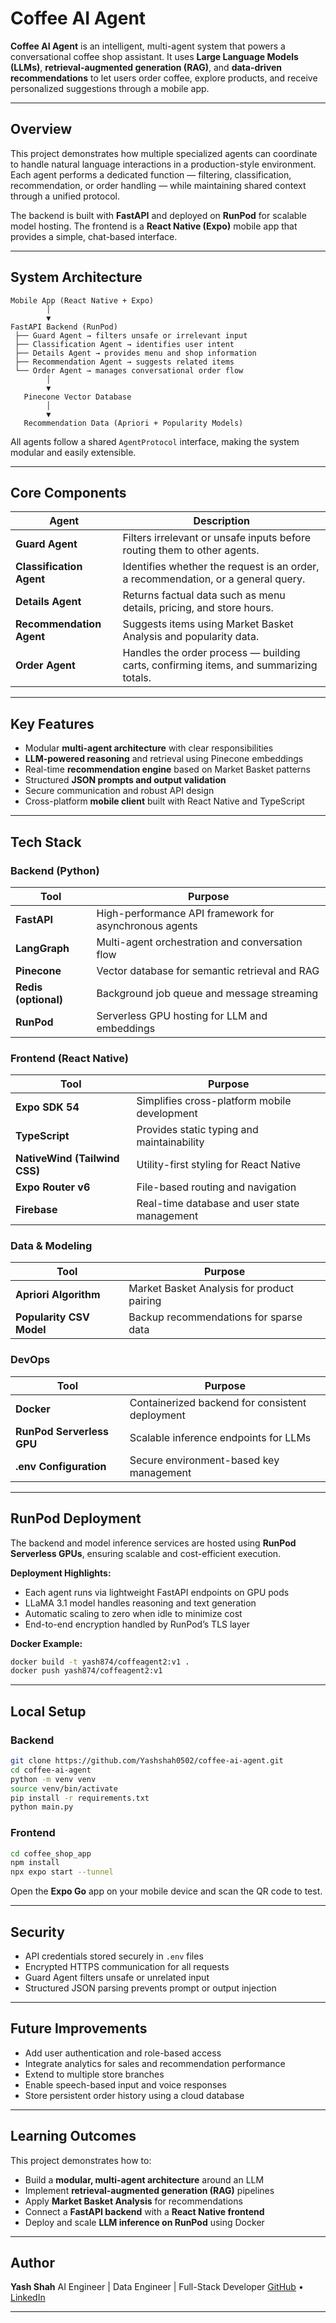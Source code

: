 # Coffee AI Agent

**Coffee AI Agent** is an intelligent, multi-agent system that powers a conversational coffee shop assistant.
It uses **Large Language Models (LLMs)**, **retrieval-augmented generation (RAG)**, and **data-driven recommendations** to let users order coffee, explore products, and receive personalized suggestions through a mobile app.

---

## Overview

This project demonstrates how multiple specialized agents can coordinate to handle natural language interactions in a production-style environment.
Each agent performs a dedicated function — filtering, classification, recommendation, or order handling — while maintaining shared context through a unified protocol.

The backend is built with **FastAPI** and deployed on **RunPod** for scalable model hosting.
The frontend is a **React Native (Expo)** mobile app that provides a simple, chat-based interface.

---

## System Architecture

```
Mobile App (React Native + Expo)
        │
        ▼
FastAPI Backend (RunPod)
 ├── Guard Agent → filters unsafe or irrelevant input
 ├── Classification Agent → identifies user intent
 ├── Details Agent → provides menu and shop information
 ├── Recommendation Agent → suggests related items
 └── Order Agent → manages conversational order flow
        │
        ▼
   Pinecone Vector Database
        │
        ▼
   Recommendation Data (Apriori + Popularity Models)
```

All agents follow a shared `AgentProtocol` interface, making the system modular and easily extensible.

---

## Core Components

| Agent                    | Description                                                                           |
| ------------------------ | ------------------------------------------------------------------------------------- |
| **Guard Agent**          | Filters irrelevant or unsafe inputs before routing them to other agents.              |
| **Classification Agent** | Identifies whether the request is an order, a recommendation, or a general query.     |
| **Details Agent**        | Returns factual data such as menu details, pricing, and store hours.                  |
| **Recommendation Agent** | Suggests items using Market Basket Analysis and popularity data.                      |
| **Order Agent**          | Handles the order process — building carts, confirming items, and summarizing totals. |

---

## Key Features

* Modular **multi-agent architecture** with clear responsibilities
* **LLM-powered reasoning** and retrieval using Pinecone embeddings
* Real-time **recommendation engine** based on Market Basket patterns
* Structured **JSON prompts and output validation**
* Secure communication and robust API design
* Cross-platform **mobile client** built with React Native and TypeScript

---

## Tech Stack

### **Backend (Python)**

| Tool                 | Purpose                                                |
| -------------------- | ------------------------------------------------------ |
| **FastAPI**          | High-performance API framework for asynchronous agents |
| **LangGraph**        | Multi-agent orchestration and conversation flow        |
| **Pinecone**         | Vector database for semantic retrieval and RAG         |
| **Redis (optional)** | Background job queue and message streaming             |
| **RunPod**           | Serverless GPU hosting for LLM and embeddings          |

### **Frontend (React Native)**

| Tool                          | Purpose                                      |
| ----------------------------- | -------------------------------------------- |
| **Expo SDK 54**               | Simplifies cross-platform mobile development |
| **TypeScript**                | Provides static typing and maintainability   |
| **NativeWind (Tailwind CSS)** | Utility-first styling for React Native       |
| **Expo Router v6**            | File-based routing and navigation            |
| **Firebase**                  | Real-time database and user state management |

### **Data & Modeling**

| Tool                     | Purpose                                    |
| ------------------------ | ------------------------------------------ |
| **Apriori Algorithm**    | Market Basket Analysis for product pairing |
| **Popularity CSV Model** | Backup recommendations for sparse data     |

### **DevOps**

| Tool                      | Purpose                                         |
| ------------------------- | ----------------------------------------------- |
| **Docker**                | Containerized backend for consistent deployment |
| **RunPod Serverless GPU** | Scalable inference endpoints for LLMs           |
| **.env Configuration**    | Secure environment-based key management         |

---

## RunPod Deployment

The backend and model inference services are hosted using **RunPod Serverless GPUs**, ensuring scalable and cost-efficient execution.

**Deployment Highlights:**

* Each agent runs via lightweight FastAPI endpoints on GPU pods
* LLaMA 3.1 model handles reasoning and text generation
* Automatic scaling to zero when idle to minimize cost
* End-to-end encryption handled by RunPod’s TLS layer

**Docker Example:**

```bash
docker build -t yash874/coffeagent2:v1 .
docker push yash874/coffeagent2:v1
```

---

## Local Setup

### Backend

```bash
git clone https://github.com/Yashshah0502/coffee-ai-agent.git
cd coffee-ai-agent
python -m venv venv
source venv/bin/activate
pip install -r requirements.txt
python main.py
```

### Frontend

```bash
cd coffee_shop_app
npm install
npx expo start --tunnel
```

Open the **Expo Go** app on your mobile device and scan the QR code to test.

---

## Security

* API credentials stored securely in `.env` files
* Encrypted HTTPS communication for all requests
* Guard Agent filters unsafe or unrelated input
* Structured JSON parsing prevents prompt or output injection

---

## Future Improvements

* Add user authentication and role-based access
* Integrate analytics for sales and recommendation performance
* Extend to multiple store branches
* Enable speech-based input and voice responses
* Store persistent order history using a cloud database

---

## Learning Outcomes

This project demonstrates how to:

* Build a **modular, multi-agent architecture** around an LLM
* Implement **retrieval-augmented generation (RAG)** pipelines
* Apply **Market Basket Analysis** for recommendations
* Connect a **FastAPI backend** with a **React Native frontend**
* Deploy and scale **LLM inference on RunPod** using Docker

---

## Author

**Yash Shah**
AI Engineer | Data Engineer | Full-Stack Developer
[GitHub](https://github.com/Yashshah0502) • [LinkedIn](https://www.linkedin.com/in/yash0502)

---
